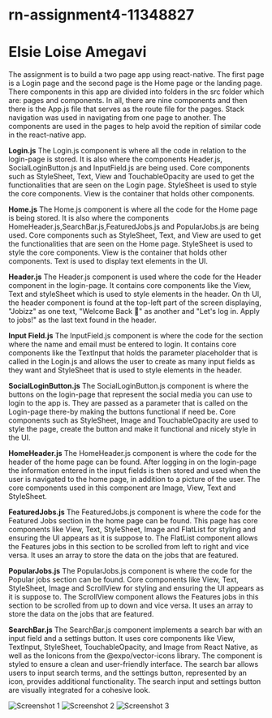 # rn-assignment4-11348827
# Elsie Loise Amegavi

The assignment is to build a two page app using react-native. The first page is a Login page and the second page is the Home page or the landing page. There components in this app are divided into folders in the src folder which are: pages and components. In all, there are nine components and then there is the App.js file that serves as the route file for the pages. Stack navigation was used in navigating from one page to another. The components are used in the pages to help avoid the repition of similar code in the react-native app.

**Login.js**
    The Login.js component is where all the code in relation to the login-page is stored. It is also where the components Header.js, SocialLoginButton.js and InputField.js are being used. Core components such as  StyleSheet, Text, View and  TouchableOpacity are used to get the functionalities that are seen on the Login page. StyleSheet is used to style the core components. View is the container that holds other components.

**Home.js**
    The Home.js component is where all the code for the Home page is being stored. It is also where the components HomeHeader.js,SearchBar.js,FeaturedJobs.js and PopularJobs.js are being used. Core components such as StyleSheet, Text, and View are used to get the functionalities that are seen on the Home page.  StyleSheet is used to style the core components. View is the container that holds other components. Text is used to display text elements in the UI.

**Header.js**
    The Header.js component is used where the code for the Header component in the login-page. It contains core components like the View, Text and styleSheet which is used to style elements in the header. On th UI, the header component is found at the top-left part of the screen displaying, "Jobizz" as one text, "Welcome Back 👋" as another and "Let's log in. Apply to jobs!" as the last text found in the header.

**Input Field.js**
    The InputField.js component is where the code for the section where the name and email must be entered to login. It contains core components like the TextInput that holds the parameter placeholder that is called in the Login.js and allows the user to create as many input fields as they want and StyleSheet that is used to style elements in the header.

**SocialLoginButton.js** 
    The SocialLoginButton.js component is where the buttons on the login-page that represent the social media you can use to login to the app is. They are passed as a parameter that is called on the Login-page there-by making the buttons functional if need be. Core components such as StyleSheet, Image and TouchableOpacity are used to style the page, create the button and make it functional and nicely style in the UI.

**HomeHeader.js**
    The HomeHeader.js component is where the code for the header of the home page can be found. After logging in on the login-page the information entered in the input fields is then stored and used when the user is navigated to the home page, in addition to a picture of the user. The core components used in this component are Image, View, Text and StyleSheet.

**FeaturedJobs.js**
    The FeaturedJobs.js component is where the code for the Featured Jobs section in the home page can be found. This page has core components like View, Text, StyleSheet, Image and FlatList for styling and ensuring the UI appears as it is suppose to. The FlatList component allows the Features jobs in this section to be scrolled from left to right and vice versa. It uses an array to store the data on the jobs that are featured.

**PopularJobs.js**
    The PopularJobs.js component is where the code for the Popular jobs section can be found. Core components like View, Text, StyleSheet, Image and ScrollView  for styling and ensuring the UI appears as it is suppose to. The ScrollView component allows the Features jobs in this section to be scrolled from up to down and vice versa.  It uses an array to store the data on the jobs that are featured.

**SearchBar.js**
The SearchBar.js component implements a search bar with an input field and a settings button. It uses core components like View, TextInput, StyleSheet, TouchableOpacity, and Image from React Native, as well as the Ionicons from the @expo/vector-icons library. The component is styled to ensure a clean and user-friendly interface. The search bar allows users to input search terms, and the settings button, represented by an icon, provides additional functionality. The search input and settings button are visually integrated for a cohesive look.


![Screenshot 1](Jobizz-app\assets\login-page.jpeg)
![Screenshot 2](Jobizz-app\assets\home-page1.jpeg)
![Screenshot 3](Jobizz-app\assets\home-page2.jpeg)